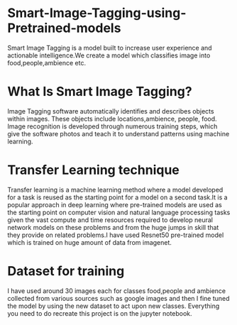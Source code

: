 # Smart-Image-Tagging-using-Pretrained-models
 Smart Image Tagging is a model built to increase user experience and actionable intelligence.We create a model which classifies image into food,people,ambience etc.
# What Is Smart Image Tagging?
Image Tagging software automatically identifies and describes objects within images. These objects include locations,ambience, people, food. Image recognition is developed through numerous  training steps, which give the  software photos and teach it to understand patterns using machine learning.
# Transfer Learning technique
Transfer learning is a machine learning method where a model developed for a task is reused as the starting point for a model on a second task.It is a popular approach in deep learning where pre-trained models are used as the starting point on computer vision and natural language processing tasks given the vast compute and time resources required to develop neural network models on these problems and from the huge jumps in skill that they provide on related problems.I have used Resnet50 pre-trained model which is trained on huge amount of data from imagenet.
# Dataset for training
I have used around 30 images each for classes food,people and ambience collected from various sources such as google images and then I fine tuned the model by using the new dataset to act upon new classes. Everything you need to do recreate this project is on the jupyter notebook.
